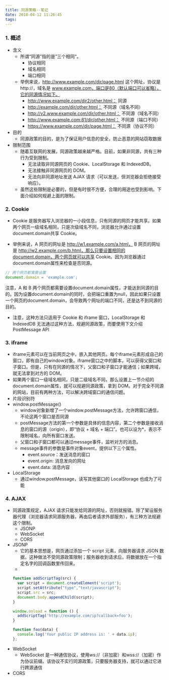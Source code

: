 ```yaml
---
title: 同源策略--笔记
date: 2018-04-12 11:26:45
tags:
---
```


### 1. 概述
* 含义
  - 所谓“同源”指的是”三个相同“。
    * 协议相同
    * 域名相同
    * 端口相同
  - 举例来说，http://www.example.com/dir/page.html 这个网址，协议是 http://，域名是 www.example.com，端口是80（默认端口可以省略），它的同源情况如下。
    * http://www.example.com/dir2/other.html： 同源
    * http://example.com/dir/other.html： 不同源（域名不同）
    * http://v2.www.example.com/dir/other.html： 不同源（域名不同）
    * http://www.example.com:81/dir/other.html： 不同源（端口不同）
    * https://www.example.com/dir/page.html： 不同源（协议不同）
* 目的
  - 同源政策的目的，是为了保证用户信息的安全，防止恶意的网站窃取数据
* 限制范围
  - 随着互联网的发展，同源政策越来越严格。目前，如果非同源，共有三种行为受到限制。
    * 无法读取非同源网页的 Cookie、LocalStorage 和 IndexedDB。
    * 无法接触非同源网页的 DOM。
    * 无法向非同源地址发送 AJAX 请求（可以发送，但浏览器会拒绝接受响应）。
  - 虽然这些限制是必要的，但是有时很不方便，合理的用途也受到影响。下面介绍如何规避上面的限制。

### 2. Cookie
  * Cookie 是服务器写入浏览器的一小段信息，只有同源的网页才能共享。如果两个网页一级域名相同，只是次级域名不同，浏览器允许通过设置document.domain共享 Cookie。

  * 举例来说，A 网页的网址是 http://w1.example.com/a.html， B 网页的网址是 http://w2.example.com/b.html，那么只要设置相同的document.domain，两个网页就可以共享 Cookie。因为浏览器通过document.domain属性来检查是否同源。
  ```js
  // 两个网页都需要设置
  document.domain = 'example.com';
  ```
  注意，A 和 B 两个网页都需要设置document.domain属性，才能达到同源的目的。因为设置document.domain的同时，会把端口重置为null，因此如果只设置一个网页的document.domain，会导致两个网址的端口不同，还是达不到同源的目的。
  * 注意，这种方法只适用于 Cookie 和 iframe 窗口，LocalStorage 和 IndexedDB 无法通过这种方法，规避同源政策，而要使用下文介绍 PostMessage API

### 3. iframe
  * iframe元素可以在当前网页之中，嵌入其他网页。每个iframe元素形成自己的窗口，即有自己的window对象。iframe窗口之中的脚本，可以获得父窗口和子窗口。但是，只有在同源的情况下，父窗口和子窗口才能通信；如果跨域，就无法拿到对方的 DOM。
  * 如果两个窗口一级域名相同，只是二级域名不同，那么设置上一节介绍的document.domain属性，就可以规避同源政策，拿到 DOM。对于完全不同源的网站，目前有两种方法，可以解决跨域窗口的通信问题。
  * 片段识别符
  * window.postMessage()
    - window对象新增了一个window.postMessage方法，允许跨窗口通信，不论这两个窗口是否同源
    - postMessage方法的第一个参数是具体的信息内容，第二个参数是接收消息的窗口的源（origin），即“协议 + 域名 + 端口”。也可以设为*，表示不限制域名，向所有窗口发送。
    - 父窗口和子窗口都可以通过message事件，监听对方的消息。
    - message事件的参数是事件对象event，提供以下三个属性。
      * event.source：发送消息的窗口
      * event.origin: 消息发向的网址
      * event.data: 消息内容
  * LocalStorage
    - 通过window.postMessage，读写其他窗口的 LocalStorage 也成为了可能

### 4. AJAX
  * 同源政策规定，AJAX 请求只能发给同源的网址，否则就报错。除了架设服务器代理（浏览器请求同源服务器，再由后者请求外部服务），有三种方法规避这个限制。
    - JSONP
    - WebSocket
    - CORS
  * JSONP
    - 它的基本思想是，网页通过添加一个 script 元素，向服务器请求 JSON 数据，这种做法不受同源政策限制；服务器收到请求后，将数据放在一个指定名字的回调函数里传回来。
    - 
    ```js
    function addScriptTag(src) {
      var script = document.createElement('script');
      script.setAttribute("type","text/javascript");
      script.src = src;
      document.body.appendChild(script);
    }

    window.onload = function () {
      addScriptTag('http://example.com/ip?callback=foo');
    }

    function foo(data) {
      console.log('Your public IP address is: ' + data.ip);
    };
    ```
  * WebSocket
    - WebSocket 是一种通信协议，使用ws://（非加密）和wss://（加密）作为协议前缀。该协议不实行同源政策，只要服务器支持，就可以通过它进行跨源通信
  * CORS